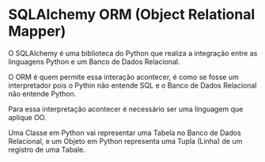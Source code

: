 # SQLAlchemy ORM (Object Relational Mapper)

O SQLAlchemy é uma biblioteca do Python que realiza a integração entre as
linguagens Python e um Banco de Dados Relacional.

O ORM é quem permite essa interação acontecer, é como se fosse um interpretador
pois o Pythin não entende SQL e o Banco de Dados Relacional não entende Python.

Para essa interpretação acontecer é necessário ser uma linguagem que aplique OO.

Uma Classe em Python vai representar uma Tabela no Banco de Dados Relacional, e
um Objeto em Python representa uma Tupla (Linha) de um registro de uma Tabale.
